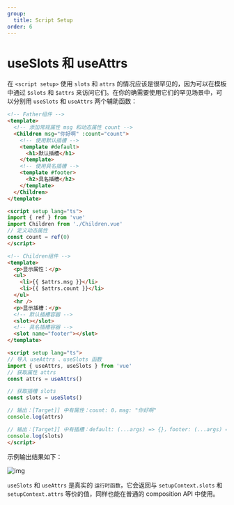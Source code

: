 ```yaml
---
group:
  title: Script Setup
order: 6
---
```

# useSlots 和 useAttrs

在 `<script setup>` 使用 `slots` 和 `attrs` 的情况应该是很罕见的，因为可以在模板中通过 `$slots` 和 `$attrs` 来访问它们。在你的确需要使用它们的罕见场景中，可以分别用 `useSlots` 和 `useAttrs` 两个辅助函数：

```html
<!-- Father组件 -->
<template>
  <!-- 添加常规属性 msg 和动态属性 count -->
  <Children msg="你好啊" :count="count">
    <!-- 使用默认插槽 -->
    <template #default>
      <h1>默认插槽</h1>
    </template>
    <!-- 使用具名插槽 -->
    <template #footer>
      <h2>具名插槽</h2>
    </template>
  </Children>
</template>

<script setup lang="ts">
import { ref } from 'vue'
import Children from './Children.vue'
// 定义动态属性
const count = ref(0)
</script>
```

```html
<!-- Children组件 -->
<template>
  <p>显示属性：</p>
  <ul>
    <li>{{ $attrs.msg }}</li>
    <li>{{ $attrs.count }}</li>
  </ul>
  <hr />
  <p>显示插槽：</p>
  <!-- 默认插槽容器 -->
  <slot></slot>
  <!-- 具名插槽容器 -->
  <slot name="footer"></slot>
</template>

<script setup lang="ts">
// 导入 useAttrs 、useSlots 函数
import { useAttrs, useSlots } from 'vue'
// 获取属性 attrs
const attrs = useAttrs()

// 获取插槽 slots
const slots = useSlots()

// 输出：[Target]] 中有属性：count: 0，mag: "你好啊"
console.log(attrs)

// 输出：[Target]] 中有插槽：default: (...args) => {}，footer: (...args) => {}
console.log(slots)
</script>
```

示例输出结果如下：

![img](https://cdn.jsdelivr.net/gh/fy996icu/pics/img/useSlots%E5%92%8CuseAttrs.png)

`useSlots` 和 `useAttrs` 是真实的 `运行时函数`，它会返回与 `setupContext.slots` 和 `setupContext.attrs` 等价的值，同样也能在普通的 composition API 中使用。
